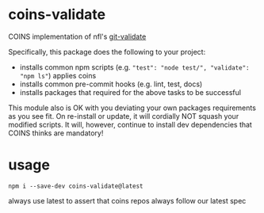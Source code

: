 # coins-validate

COINS implementation of nfl's [git-validate](https://github.com/nlf/git-validate)

Specifically, this package does the following to your project:
  - installs common npm scripts (e.g. `"test": "node test/", "validate": "npm ls"`) applies coins
  - installs common pre-commit hooks (e.g. lint, test, docs)
  - installs packages that required for the above tasks to be successful

This module also is OK with you deviating your own packages requirements as you see fit.  On re-install or update, it will cordially NOT squash your modified scripts.  It will, however, continue to install dev dependencies that COINS thinks are mandatory!

# usage

`npm i --save-dev coins-validate@latest`

always use latest to assert that coins repos always follow our latest spec
